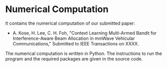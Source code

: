 # Numerical Computation

It contains the numerical computation of our submitted paper:
- A. Kose, H. Lee, C. H. Foh, "Context Learning Multi-Armed Bandit for Interference-Aware Beam Allocation in mmWave Vehicular Communications," Submitted to IEEE Transactions on XXXX.

The numerical computation is written in Python. The instructions to run the program and the required packages are given in the source code.
